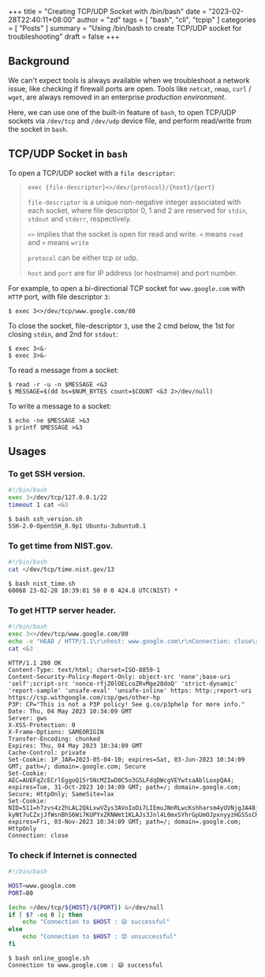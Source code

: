 +++
title = "Creating TCP/UDP Socket with /bin/bash"
date = "2023-02-28T22:40:11+08:00"
author = "zd"
tags = [ "bash", "cli", "tcpip" ]
categories = [ "Posts" ]
summary = "Using /bin/bash to create TCP/UDP socket for troubleshooting"
draft = false
+++

## Background

We can't expect tools is always available when we troubleshoot a network issue, like checking if firewall ports are open. Tools like `netcat`, `nmap`, `curl` / `wget`, are always removed in an enterprise *production environment*. 

Here, we can use one of the built-in feature of `bash`, to open TCP/UDP sockets via `/dev/tcp` and `/dev/udp` device file, and perform read/write from the socket in `bash`.

## TCP/UDP Socket in `bash`
To open a TCP/UDP socket with a `file descriptor`:

> `exec {file-descriptor}<>/dev/{protocol}/{host}/{port}`
>
> `file-descriptor` is a unique non-negative integer associated with each socket, where file descriptor 0, 1 and 2 are reserved for `stdin`, `stdout` and `stderr`, respectively. 
>
> `<>` implies that the socket is open for read and write.
> `<` means `read` and `>` means `write`
>
> `protocol` can be either tcp or udp. 
>
> `host` and `port` are for  IP address (or hostname) and port number.
>

For example, to open a bi-directional TCP socket for `www.google.com` with `HTTP` port, with file descriptor `3`:
```console
$ exec 3<>/dev/tcp/www.google.com/80
```

To close the socket, file-descriptor `3`, use the 2 cmd below, the 1st for closing `stdin`, and 2nd for `stdout`:
```console
$ exec 3<&-
$ exec 3>&-
```

To read a message from a socket: 
```console
$ read -r -u -n $MESSAGE <&3
$ MESSAGE=$(dd bs=$NUM_BYTES count=$COUNT <&3 2>/dev/null)
```

To write a message to a socket:
```console
$ echo -ne $MESSAGE >&3
$ printf $MESSAGE >&3 
```

## Usages

### To get SSH version.
```bash
#!/bin/bash
exec 3</dev/tcp/127.0.0.1/22
timeout 1 cat <&3
```

```console
$ bash ssh_version.sh
SSH-2.0-OpenSSH_8.9p1 Ubuntu-3ubuntu0.1

```


### To get time from NIST.gov.
```bash
#!/bin/bash
cat </dev/tcp/time.nist.gov/13
```

```shell
$ bash nist_time.sh
60068 23-02-28 10:39:01 50 0 0 424.8 UTC(NIST) *

```


### To get HTTP server header.
```bash
#!/bin/bash
exec 3<>/dev/tcp/www.google.com/80
echo -e "HEAD / HTTP/1.1\r\nhost: www.google.com\r\nConnection: close\r\n\r\n" >&3
cat <&3
```

```console
HTTP/1.1 200 OK
Content-Type: text/html; charset=ISO-8859-1
Content-Security-Policy-Report-Only: object-src 'none';base-uri 'self';script-src 'nonce-rfjZ0lOELcoZRvMge28doQ' 'strict-dynamic' 'report-sample' 'unsafe-eval' 'unsafe-inline' https: http:;report-uri https://csp.withgoogle.com/csp/gws/other-hp
P3P: CP="This is not a P3P policy! See g.co/p3phelp for more info."
Date: Thu, 04 May 2023 10:34:09 GMT
Server: gws
X-XSS-Protection: 0
X-Frame-Options: SAMEORIGIN
Transfer-Encoding: chunked
Expires: Thu, 04 May 2023 10:34:09 GMT
Cache-Control: private
Set-Cookie: 1P_JAR=2023-05-04-10; expires=Sat, 03-Jun-2023 10:34:09 GMT; path=/; domain=.google.com; Secure
Set-Cookie: AEC=AUEFqZcECrlEggoQ15r5NcMZIwD0C5o3G5LFdqDWcgVEYwtsaAblLoxpQA4; expires=Tue, 31-Oct-2023 10:34:09 GMT; path=/; domain=.google.com; Secure; HttpOnly; SameSite=lax
Set-Cookie: NID=511=h7zvs4z2hLAL2QkLxwVZys3AVoIoDi7LIEmuJNnRLwcKshharsm4yUVNjgJA48jhuwWJJCBV3llvMvXrDNoS-kyNt7uCZxjJfWsnBhS6Wi7KUPYxZKNWmt1KLAJs3Jnl4L0mxSYhrGpUmOJpxnyyzHGSSsCK6L43AY9Is4DBNa0; expires=Fri, 03-Nov-2023 10:34:09 GMT; path=/; domain=.google.com; HttpOnly
Connection: close
```

### To check if Internet is connected 
```bash
#!/bin/bash

HOST=www.google.com
PORT=80

(echo >/dev/tcp/${HOST}/${PORT}) &>/dev/null
if [ $? -eq 0 ]; then
    echo "Connection to $HOST : 😄 successful"
else
    echo "Connection to $HOST : 😟 unsuccessful"
fi
```

```shell
$ bash online_google.sh 
Connection to www.google.com : 😄 successful

```


